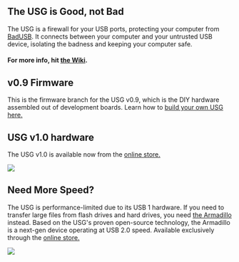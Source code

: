 ## The USG is Good, not Bad
The USG is a firewall for your USB ports, protecting your computer from [BadUSB](https://srlabs.de/badusb/). It connects between your computer and your untrusted USB device, isolating the badness and keeping your computer safe. 

#### For more info, hit [the Wiki](https://github.com/robertfisk/USG/wiki).

## v0.9 Firmware
This is the firmware branch for the USG v0.9, which is the DIY hardware assembled out of development boards. Learn how to [build your own USG here.](https://github.com/robertfisk/USG/wiki/Hardware-%28DIY-v0.9%29)

## USG v1.0 hardware
The USG v1.0 is available now from the [online store.](https://globotron.nz/)

![](https://github.com/robertfisk/USG/raw/USG_0.9/Doc_images/USG.jpg)

## Need More Speed?
The USG is performance-limited due to its USB 1 hardware. If you need to transfer large files from flash drives and hard drives, you need [the Armadillo](https://globotron.nz/products/armadillo-hardware-usb-firewall) instead. Based on the USG's proven open-source technology, the Armadillo is a next-gen device operating at USB 2.0 speed. Available exclusively through the [online store.](https://globotron.nz/products/armadillo-hardware-usb-firewall)

![](https://github.com/robertfisk/USG/blob/USG_0.9/Doc_images/Armadillo_image_1.jpg)
